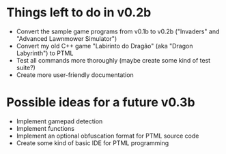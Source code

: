 # Things left to do in v0.2b

- Convert the sample game programs from v0.1b to v0.2b ("Invaders" and "Advanced Lawnmower Simulator")
- Convert my old C++ game "Labirinto do Dragão" (aka "Dragon Labyrinth") to PTML
- Test all commands more thoroughly (maybe create some kind of test suite?)
- Create more user-friendly documentation

# Possible ideas for a future v0.3b

- Implement gamepad detection
- Implement functions
- Implement an optional obfuscation format for PTML source code
- Create some kind of basic IDE for PTML programming
